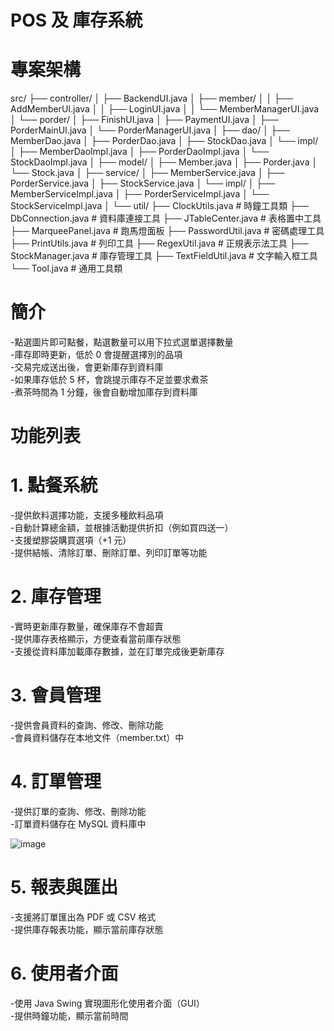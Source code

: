 # POS 及 庫存系統
# 專案架構
src/
├── controller/
│   ├── BackendUI.java
│   ├── member/
│   │   ├── AddMemberUI.java
│   │   ├── LoginUI.java
│   │   └── MemberManagerUI.java
│   └── porder/
│       ├── FinishUI.java
│       ├── PaymentUI.java
│       ├── PorderMainUI.java
│       └── PorderManagerUI.java
│
├── dao/
│   ├── MemberDao.java
│   ├── PorderDao.java
│   ├── StockDao.java
│   └── impl/
│       ├── MemberDaoImpl.java
│       ├── PorderDaoImpl.java
│       └── StockDaoImpl.java
│
├── model/
│   ├── Member.java
│   ├── Porder.java
│   └── Stock.java
│
├── service/
│   ├── MemberService.java
│   ├── PorderService.java
│   ├── StockService.java
│   └── impl/
│       ├── MemberServiceImpl.java
│       ├── PorderServiceImpl.java
│       └── StockServiceImpl.java
│
└── util/
    ├── ClockUtils.java        # 時鐘工具類
    ├── DbConnection.java      # 資料庫連接工具
    ├── JTableCenter.java      # 表格置中工具
    ├── MarqueePanel.java      # 跑馬燈面板
    ├── PasswordUtil.java      # 密碼處理工具
    ├── PrintUtils.java        # 列印工具
    ├── RegexUtil.java         # 正規表示法工具
    ├── StockManager.java      # 庫存管理工具
    ├── TextFieldUtil.java     # 文字輸入框工具
    └── Tool.java              # 通用工具類
# 簡介
-點選圖片即可點餐，點選數量可以用下拉式選單選擇數量  
-庫存即時更新，低於 0 會提醒選擇別的品項    
-交易完成送出後，會更新庫存到資料庫    
-如果庫存低於 5 杯，會跳提示庫存不足並要求煮茶  
-煮茶時間為 1 分鐘，後會自動增加庫存到資料庫  
# 功能列表
# 1. 點餐系統
-提供飲料選擇功能，支援多種飲料品項  
-自動計算總金額，並根據活動提供折扣（例如買四送一）  
-支援塑膠袋購買選項（+1 元）  
-提供結帳、清除訂單、刪除訂單、列印訂單等功能  
# 2. 庫存管理
-實時更新庫存數量，確保庫存不會超賣  
-提供庫存表格顯示，方便查看當前庫存狀態  
-支援從資料庫加載庫存數據，並在訂單完成後更新庫存  
# 3. 會員管理
-提供會員資料的查詢、修改、刪除功能  
-會員資料儲存在本地文件（member.txt）中  
# 4. 訂單管理

-提供訂單的查詢、修改、刪除功能  
-訂單資料儲存在 MySQL 資料庫中

![image](https://github.com/user-attachments/assets/de04ea05-7ed7-4bb9-8f6f-022a31aa2cde)

# 5. 報表與匯出
-支援將訂單匯出為 PDF 或 CSV 格式  
-提供庫存報表功能，顯示當前庫存狀態  
# 6. 使用者介面
-使用 Java Swing 實現圖形化使用者介面（GUI）  
-提供時鐘功能，顯示當前時間  
